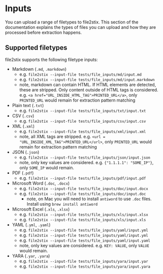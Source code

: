 # Inputs

You can upload a range of filetypes to file2stix. This section of the documentation explains the types of files you can upload and how they are processed before extraction happens.

## Supported filetypes

file2stix supports the following filetype inputs:

* Markdown (`.md`, `.markdown`)
	* e.g. `file2stix --input-file tests/file_inputs/md/input.md`
	* e.g. `file2stix --input-file tests/file_inputs/md/input.markdown`
	* note, markdown can contain HTML. If HTML elements are detected, these are stripped. Only content outside of HTML tags is considered. e.g. `<a href="URL_INSIDE_HTML_TAG">PRINTED_URL</a>`, only `PRINTED_URL` would remain for extraction pattern matching
* Plain text (`.txt`)
	* e.g. `file2stix --input-file tests/file_inputs/txt/input.txt`
* CSV (`.csv`)
	* e.g. `file2stix --input-file tests/file_inputs/csv/input.csv`
* XML (`.xml`)
	* e.g. `file2stix --input-file tests/file_inputs/xml/input.xml`
	* note, all XML tags are stripped. e.g. `<url = "URL_INSIDE_XML_TAG">PRINTED_URL</url>`, only `PRINTED_URL` would remain for extraction pattern matching
* JSON (`.json`)
	* e.g. `file2stix --input-file tests/file_inputs/json/input.json`
	* note, only key values are considered. e.g. `{"1.1.1.1": "SOME_IP"}`, only `SOME_IP` would remain.
* PDF (`.pdf`)
	* e.g. `file2stix --input-file tests/file_inputs/pdf/input.pdf`
* Microsoft Word (`.doc`, `.docx`)
	* e.g. `file2stix --input-file tests/file_inputs/doc/input.docx`
	* e.g. `file2stix --input-file tests/file_inputs/doc/input.doc`
		* note, on Mac you will need to install `antiword` to use `.doc` files. Install using `brew install antiword`
* Microsoft Excel (`.xls`, `.xlsx`)
	* e.g. `file2stix --input-file tests/file_inputs/xls/input.xlsx`
	* e.g. `file2stix --input-file tests/file_inputs/xls/input.xls`
* YAML (`.yml`, `.yaml`)
	* e.g. `file2stix --input-file tests/file_inputs/yaml/input.yml`
	* e.g. `file2stix --input-file tests/file_inputs/yaml/input.yml`
	* e.g. `file2stix --input-file tests/file_inputs/yaml/input.yaml`
	* note, only key values are considered. e.g. `KEY: VALUE`, only `VALUE` would remain.
* YARA (`.yar`, `.yara`)
	* e.g. `file2stix --input-file tests/file_inputs/yara/input.yar`
	* e.g. `file2stix --input-file tests/file_inputs/yara/input.yara`